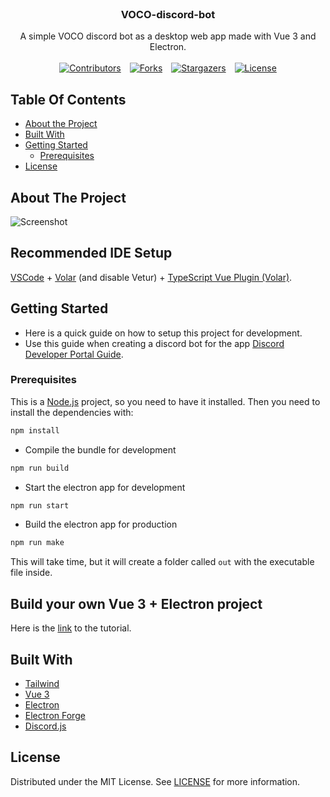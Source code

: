 <br/>
<p align="center">
  <h3 align="center">VOCO-discord-bot</h3>

  <p align="center">
    A simple VOCO discord bot as a desktop web app made with Vue 3 and Electron.
    <br/>
    <br/>
    <a href="https://github.com/survivalq/VOCO-discord-bot" style="display: inline-block; margin: 0 5px;">
      <img alt="Contributors" src="https://img.shields.io/github/contributors/survivalq/VOCO-discord-bot?color=dark-green">
    </a>
    <a href="https://github.com/survivalq/VOCO-discord-bot/issues" style="display: inline-block; margin: 0 5px;">
      <img alt="Forks" src="https://img.shields.io/github/forks/survivalq/VOCO-discord-bot?style=social">
    </a>
    <a href="https://github.com/survivalq/VOCO-discord-bot" style="display: inline-block; margin: 0 5px;">
      <img alt="Stargazers" src="https://img.shields.io/github/stars/survivalq/VOCO-discord-bot?style=social">
    </a>
    <a href="https://github.com/survivalq/VOCO-discord-bot" style="display: inline-block; margin: 0 5px;">
      <img alt="License" src="https://img.shields.io/github/license/survivalq/VOCO-discord-bot">
    </a>
  </p>
</p>

## Table Of Contents

* [About the Project](#about-the-project)
* [Built With](#built-with)
* [Getting Started](#getting-started)
  * [Prerequisites](#prerequisites)
* [License](#license)

## About The Project

![Screenshot](https://media.discordapp.net/attachments/1123160213499949128/1134891278400749688/image.png?width=1277&height=670)

## Recommended IDE Setup

[VSCode](https://code.visualstudio.com/) + [Volar](https://marketplace.visualstudio.com/items?itemName=Vue.volar) (and disable Vetur) + [TypeScript Vue Plugin (Volar)](https://marketplace.visualstudio.com/items?itemName=Vue.vscode-typescript-vue-plugin).

## Getting Started

- Here is a quick guide on how to setup this project for development.
- Use this guide when creating a discord bot for the app [Discord Developer Portal Guide](https://discordgsm.com/guide/how-to-get-a-discord-bot-token).

### Prerequisites

This is a [Node.js](https://nodejs.org/en/) project, so you need to have it installed.
Then you need to install the dependencies with:

```sh
npm install
```

- Compile the bundle for development

```sh
npm run build
```

- Start the electron app for development

```sh
npm run start
```

- Build the electron app for production

```sh
npm run make
```

This will take time, but it will create a folder called `out` with the executable file inside.

## Build your own Vue 3 + Electron project

Here is the [link](https://github.com/survivalq/VOCO-discord-bot/blob/main/TUTORIAL.md) to the tutorial.

## Built With

* [Tailwind](https://tailwindcss.com/)
* [Vue 3](https://v3.vuejs.org/)
* [Electron](https://www.electronjs.org/)
* [Electron Forge](https://www.electronforge.io/)
* [Discord.js](https://discord.js.org/#/)

## License

Distributed under the MIT License. See [LICENSE](https://github.com/survivalq/VOCO-discord-bot/blob/main/LICENSE) for more information.